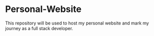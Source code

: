 # Personal-Website
This repository will be used to host my personal website and mark my journey as a full stack developer. 
